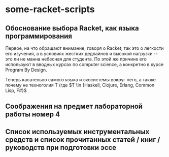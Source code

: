 # some-racket-scripts

## Обоснование выбора Racket, как языка программирования

Первое, на что обращают внимание, говоря о Racket, так это о легкости его изучения, а в условиях жестких дедлайнов и высокой нагрузки -- это ли не манна небесная для студента. По этой же причине его используют в вводных курсах по computer science, а конкретно в курсе Program By Design.

Теперь касательно самого языка и экосистемы вокруг него, а также почему не техноголия T (где $T \in {Haskell, Clojure, Erlang, Common Lisp, F#}$

## Соображения на предмет лабораторной работы номер 4
## Список используемых инструментальных средств и список прочитанных статей / книг / руководств при подготовки эссе
